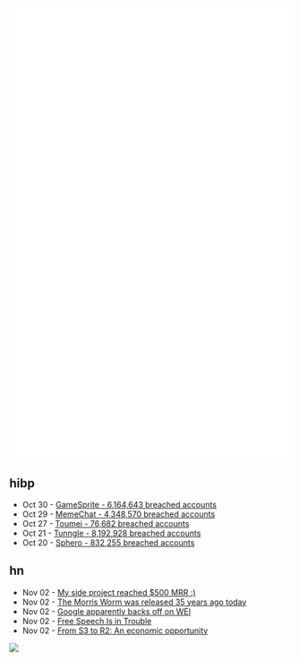 ![Metrics](https://raw.githubusercontent.com/phixion/phixion/master/metrics.svg)

## hibp

<!--
for https://github.com/phixion/phixion/blob/main/.github/workflows/feeds.yml
-->
<!--START_SECTION:haveibeenpwnd-->
- Oct 30 - [GameSprite - 6,164,643 breached accounts](https://haveibeenpwned.com/PwnedWebsites#GameSprite)
- Oct 29 - [MemeChat - 4,348,570 breached accounts](https://haveibeenpwned.com/PwnedWebsites#MemeChat)
- Oct 27 - [Toumei - 76,682 breached accounts](https://haveibeenpwned.com/PwnedWebsites#Toumei)
- Oct 21 - [Tunngle - 8,192,928 breached accounts](https://haveibeenpwned.com/PwnedWebsites#Tunngle)
- Oct 20 - [Sphero - 832,255 breached accounts](https://haveibeenpwned.com/PwnedWebsites#Sphero)
<!--END_SECTION:haveibeenpwnd-->

## hn

<!--
for https://github.com/phixion/phixion/blob/main/.github/workflows/feeds.yml
-->
<!--START_SECTION:hn-->
- Nov 02 - [My side project reached $500 MRR :)](https://aditya8080.substack.com/p/my-side-project-reached-500-mrr)
- Nov 02 - [The Morris Worm was released 35 years ago today](https://en.wikipedia.org/wiki/Morris_worm)
- Nov 02 - [Google apparently backs off on WEI](https://android-developers.googleblog.com/2023/11/increasing-trust-for-embedded-media.html)
- Nov 02 - [Free Speech Is in Trouble](https://www.natesilver.net/p/free-speech-is-in-trouble)
- Nov 02 - [From S3 to R2: An economic opportunity](https://dansdatathoughts.substack.com/p/from-s3-to-r2-an-economic-opportunity)
<!--END_SECTION:hn-->

<!--
for https://yhype.me
-->
![](https://hit.yhype.me/github/profile?user_id=13013670)
